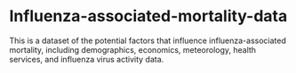 Influenza-associated-mortality-data
===
This is a dataset of the potential factors that influence influenza-associated mortality, including demographics, economics, meteorology, health services, and influenza virus activity data. 
